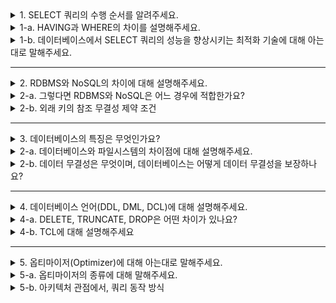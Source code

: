 <details>
    <summary>1. SELECT 쿼리의 수행 순서를 알려주세요.</summary>
    <ul>
    가장 먼저 FROM절을 통해 조회할 테이블을 지정한다. 이후 JOIN이 있다면 JOIN을 실행하여 하나의 가상 테이블로 결합한다.<br>
    다음으로 WHERE 절을 통해 해당 테이블에서 조건에 맞는 튜플들만 골라낸다.<br> 
    이후 GROUP BY가 있다면 선택한 컬럼을 기준으로 조회한 레코드 목록을 그룹핑한다. HAVING 절은 그룹핑 후에 각 그룹에 사용되는 조건 절로 해당 그룹을 필터링한다.<br>
    다음으로 SELECT절이 수행되어 앞선 처리 후 남은 데이터에서 어떤 열을 출력해줄지 선택한다. 만약 DISTINCT가 있다면 SELECT 이후에 중복 제거를 수행한다.<br>
    이후 ORDER BY를 통해 주어진 조건에 맞게 정렬하고, LIMIT을 통해 결과로 나타난 튜플들 중에서 지정한 갯수만 조회한다.<br>
    추가적으로, Alias(별칭)은 FROM, SELECT, ORDER BY절에서만 사용 가능하다.
    </ul>
</details>
<details>
    <summary>1-a. HAVING과 WHERE의 차이를 설명해주세요.</summary>
    <ul>
    WHERE과 HAVING은 둘 다 조건을 판별한다는 점에서 비슷하지만 WHERE는 GROUP BY 이전에 실행되어, 데이터 전체에 조건을 한다.<br>
    반면 HAVING은 GROUP BY 이후에 실행되어, 그룹 별로 조건을 필터링한다.<br>
    또한 HAVING은 집계 함수와 함께 사용 가능하지만 WHERE는 함께 사용할 수 없다. <br>
    HAVING은 그룹화 또는 집계가 발생한 후 필터링하는 데 사용되고, WHERE는 그룹화 또는 집계가 발생하기 전에 필터링하는데 사용되기 때문이다.
    </ul>
</details>    
<details>
    <summary>1-b. 데이터베이스에서 SELECT 쿼리의 성능을 향상시키는 최적화 기술에 대해 아는대로 말해주세요.</summary>
    <ul>
    <li>인덱스 활용하기
        <ul>
        <li> 인덱스를 사용하면 테이블을 full scan을 하지 않고, 색인화 되어있는 파일을 스캔하여 검색 속도를 향상시킨다.</li>
        <li> 인덱스는 검색 속도를 향상하거나, 조건절에 해당하지 않는 열을 미리 제외하기 위해 많이 사용한다.</li>
        </ul>
    </li>
    <li>SELECT 할 때는 필요한 컬럼만 뽑기
        <ul>
        <li>많은 필드 값을 불러올수록 DB는 더 많은 로드를 부담한다. 컬럼 중에 불필요한 값을 가진 필드가 있다면 과감히 제외하고, 꼭 필요한 열만 불러오는 것이 좋다.</li>
        </ul>
    </li>
    <li>같은 내용의 조건이라면, GROUP BY 연산 시에는 가급적 HAVING보다는 WHERE 절을 사용하기
        <ul>
        <li>쿼리 실행 순서에서, WHERE 절이 HAVING 절보다 먼저 실행된다.
        <li>따라서 WHERE 절로 미리 데이터 크기를 작게 만들면, GROUP BY에서 다뤄야 하는 데이터 크기가 작아지기 때문에 보다 효율적인 연산이 가능하다.</li>
        </ul>
    </li>
    </ul>
</details>

---

<details>
    <summary>2. RDBMS와 NoSQL의 차이에 대해 설명해주세요.</summary>
    <ul>
    <li>
    RDBMS:
        <ul>
        <li>엄격한 스키마, 2차원 테이블 기반의 구조를 갖고 있으며, 관계를 정의하여 데이터의 관계성을 표현한다.</li>
        <li>이러한 관계를 통해 테이블 간의 join이 가능하다.</li>
        <li>장점: 스키마에 맞춰 데이터를 관리하기 때문에 데이터의 정합성을 보장할 수 있다.</li>
        <li>단점: 시스템이 커질 수록 쿼리가 복잡해지고 성능이 저하되며 Scale-out이 어렵다(Scale-up만 가능)</li>
        </ul>
    </li>
    <li>
    NoSQL:
        <ul>
        <li>RDBMS와 반대로 데이터간의 관계를 정의하지 않고, 스키마가 없어 좀 더 자유롭게 데이터를 관리할 수 있으며, 컬렉션이라는 형태로 데이터를 관리한다.</li>
        <li>장점:
            <ul>
            <li>스키마 없이 Key-Value 형태로 데이터를 관리해 자유롭게 데이터를 관리할 수 있다.</li>
            <li>데이터 분산이 용이하여 성능 향상을 위한 scale-up 뿐만아닌 scale-out 또한 가능하다.</li>
            </ul>
        </li>
        <li>단점: 
            <ul>
            <li>데이터 중복이 발생할 수 있고, 중복된 데이터가 변경될 경우 수정을 모든 컬렉션에서 수행해야 한다.</li>
            <li>스키마가 존재하지 않기에 명확한 데이터 구조를 보장하지 않아 데이터 구조 결정이 어려울 수 있다.</li>
            </ul>
        </li>
        </ul>
    </li>
    </ul>
</details>

<details>
    <summary>2-a. 그렇다면 RDBMS와 NoSQL은 어느 경우에 적합한가요?</summary>
    <ul>
    <li>RDBMS:
        <ul>
        <li>데이터 구조가 명확하고, 변경 될 여지가 없으며 스키마가 중요한 경우에 사용하는 것이 좋다.</li>
        <li>중복된 데이터가 없어(데이터 무결성) 변경이 용이하기 때문에 관계를 맺고 있는 데이터가 자주 변경이 이루어지는 시스템에 적합하다.</li>
        </ul>
    </li>
    <li>NoSQL:
        <ul>
        <li>정확한 데이터 구조를 알 수 없고 데이터가 변경/확장 될 수 있는 경우 사용하는 것이 좋다. </li>
        <li>NoSQL은 데이터 중복이 발생할 수 있으며 중복된 데이터가 변경될 시 모든 컬렉션에서 수정해야 하기 때문에 Update가 많이 이루어지지 않는 시스템에 좋다.</li>
        <li>scale-out이 가능하다는 장점을 활용해 막대한 데이터를 저장해야 해서 DB를 Scale-out 해야 되는 시스템에 적합하다.</li>
        </ul>
    </li>
</details>

<details>
    <summary> 2-b. 외래 키의 참조 무결성 제약 조건</summary>
    <ul>
    참조 무결성 제약 조건이란 외래키는 반드시 참조할 수 있는 값 혹은 NULL을 참조해야 한다는 제약 조건이다.<br>
    외래키가 만약 존재하지 않는 값에 대해 참조한다면, 존재하지 않는 값으로는 연관관계를 맺을 수 없으므로 외래키 자체가 의미 없어진다.<br>    
    다만 NULL을 참조하는 것은 가능한데, 이는 존재하지 않는 값을 참조하는게 아니라 아직 참조할 값이 정해지지 않았다는 의미이기 때문이다.    
</details>

---

<details>
    <summary>3. 데이터베이스의 특징은 무엇인가요?</summary>
    <ul>
    <li>실시간 접근성: 사용자의 데이터 요구에 실시간으로 응답</li>
    <li>지속적인 변화: 데이터의 계속적인 삽입, 삭제, 수정을 통해 현재의 정확한 데이터를 유지</li>
    <li>동시 공유: 서로 다른 데이터의 동시 사용뿐만 아니라 같은 데이터의 동시 사용도 지원</li>
    <li>내용 기반 참조: 데이터가 저장된 주소나 위치가 아닌 내용으로 참조
        <ul>
        <li>ex. 재고량이 100개 이상인 제품 이름을 검색하시오</li>
        </ul>
    </li>
    </ul>
</details>    

<details>
    <summary> 2-a. 데이터베이스와 파일시스템의 차이점에 대해 설명해주세요.</summary>
    <ul>
    <li>데이터 조직화
        <ul>
        <li> 데이터베이스 : 테이블, 행, 열 등의 구조를 사용해 데이터를 조직화, 특히 RDB의 경우 테이블간의 관계를 통해 데이터 연결</li>
        <li>파일 시스템 : 파일과 디렉터리(폴더)의 계층적 구조를 사용해 데이터를 조직화</li>
        </ul>
    </li>
    <li>데이터 접근 및 검색
        <ul>
        <li>데이터베이스 : SQL과 같은 쿼리 언어를 사용해 복잡한 검색, 필터링, 정렬 등을 수행</li>
        <li>파일 시스템 : 파일 이름, 경로, 확장자 등을 기반으로 데이터를 검색. (복잡한 쿼리 혹은 연산은 어렵다)</li>
        </ul>
    </li>
    <li>동시성 및 트랜잭션
        <ul>
        <li>데이터베이스 : 여러 사용자가 동시에 데이터에 접근하고 수정할 수 있으며, 트랜잭션 처리를 통해 데이터의 일관성과 무결성 유지</li>
        <li>파일 시스템 : 동시성 관리 기능이 제한적, 트랜잭션 처리를 제공하지 않음</li>
        </ul>
    </li>
    <li>보안 및 무결성
        <ul>
        <li>데이터베이스 : 사용자 권한 관리, 암호화, 데이터 무결성 체크 등의 보안 기능 제공</li>
        <li>파일 시스템 : 기본적인 파일 접근 권한 관리 설정이 가능하나, 고급 보안 기능은 제공하지 않음</li>
        </ul>
    </li>
    <li>백업 및 복구
        <ul>
        <li>데이터베이스 : 정기적인 백업, 로그 기반의 복구, Point-In-Time 복구 등의 기능을 제공</li>
        <li>파일 시스템 : 일반적으로 전체 파일 시스템 혹은 개별 파일의 백업을 수행 (로그 기반의 복구는 제공하지 않음)</li>
        </ul>
    </li>
    <li>용도
        <ul>
        <li>데이터베이스 : 대량의 데이터를 효율적으로 관리하고, 복잡한 쿼리를 수행하기 위해 설계됨</li>
        <li>파일 시스템 : 일반적인 파일 저장 및 관리를 위해 설계됨</li>
        </ul>
    </li>
    </ul>
</details>  

<details>
    <summary>2-b. 데이터 무결성은 무엇이며, 데이터베이스는 어떻게 데이터 무결성을 보장하나요?</summary>
    <ul>
    <li>데이터 무결성은 데이터베이스에 저장된 데이터의 정확성, 일관성, 유효성을 지키는 것이다.</li>
    <li>보통 데이터 무결성은 제약조건으로 데이터베이스 시스템이 강제한다.
        <ul>
        <li>개체 무결성:
            <ul>
            <li>모든 테이블은 기본키를 가져야 하며, 기본키를 구성하는 속성으로 Null과 Unique Key가 있다. 각각 Null값이나 중복된 값을 가질 수 없다는 뜻이다.</li>
            </ul>
        </li>
        <li>참조 무결성:
            <ul>
            <li>참조 관계에 있는 두 테이블의 데이터가 항상 일관된 값을 갖도록 유지되어야 한다. 다시 말해, 외래키 값은 Null이거나 참조하는 테이블으 기본키값과 동일해야 한다.</li>
            </ul>
        </li>
        <li>도메인 무결성:
            <ul>
            <li>테이블에 존재하는 필드의 무결성을을 보장해야 하는 것으로, 데이터의 타입에 맞아야 한다. 예를 들어 '성별'이라는 속성에서 '남', '여'를 제외한 데이터를 제한되어야 한다.</li>
            </ul>
        </li>
        <li>NULL 무결성:
            <ul>
            <li>테이블의 특정 속성 값을 Null이 될 수 없도록 제한했다면 해당 속성에 Null이 있으면 안된다.</li>
            </ul>
        </li>
        <li>고유 무결성:
            <ul>
            <li>테이블의 특정 속성에 대해 고유한 값을 가지도록 조건이 주어진 경우, 각 레코드가 가지는 값들이 달라야 한다. 예를 들어, '이름, '나이'는 서로 같은 값이 있을 수 있지만, '학번'의 경우, 서로 다른 값을 가져야 한다.</li>
            </ul>
        </li>
        </ul>
    </li>
    <li>데이터 무결성 제약조건 장점:
        <ul>
        <li>스키마를 작성할 떄 무결성 제약조건을 한 번만 명시하면, 데이터베이스가 갱신될 때마다 DBMS가 자동으로 제약조건을 검사하므로 어플리케이션들은 제약조건을 일일이 검사할 필요가 없다.</li>
        <li>제약조건을 사용하면 데이터를 실생활의 의미에 맞게 사용할 수 있다.</li>
        <li>응용 프로그램에서 직접 조건을 유지하는 경우보다 에러가 발생할 가능성이 더 낮다.</li>
        <li>무결성 제약조건 덕분에 데이터에 대한 신뢰도가 올라간다.</li>
        </ul>
    </li>
    </ul>
</details>

---

<details>
    <summary>4. 데이터베이스 언어(DDL, DML, DCL)에 대해 설명해주세요.</summary>
    <ul>
    <li>DDL (정의어 : Data Definition Language): 데이터베이스 구조를 정의, 수정, 삭제하는 언어 ( alter, create, drop )
    </li>
    <li>DML (조작어 : Data Manipulation Language): 데이터베이스내의 자료 검색, 삽입, 갱신, 삭제를 위한 언어 ( select, insert, update, delete )</li>
    <li>DCL (제어어 : Data Control Language): 데이터에 대해 무결성 유지, 병행 수행 제어, 보호와 관리를 위한 언어 ( commit, rollback, grant, revoke )</li>
    </ul>
</details>

<details>
    <summary>4-a. DELETE, TRUNCATE, DROP은 어떤 차이가 있나요?</summary>
    <ul>
    세 명령어 모두 삭제하는 명령어라는 공통점이 있다.<br>
    <li>DELETE는 테이블의 데이터를 삭제하는 명령어이고, 조건에 따라 특정한 튜플만 삭제할 수 있고 롤백도 가능하다. 단, 데이터만 지우는 것이지 테이블 용량을 줄이지는 않는다.</li>
    <li>TRUNCATE는 테이블을 생성했을 당시로 데이터를 초기화하는 명령어이다. DELETE FROM table 과 비슷한 기능을 하지만, 테이블의 용량까지 줄인다는 차이가 있다. 또한 롤백도 불가능하다.</li>
    <li>DROP은 데이터가 아니라 테이블 자체를 삭제하는 명령어로 롤백도 불가능하다.</li>
    </ul>
</details>   

<details>
    <summary>4-b. TCL에 대해 설명해주세요</summary>
    <ul>
    DCL에서 트랜잭션을 컨트롤 하는 명령어를 TCL로 분류한다.<br>
    <li>COMMIT: 올바르게 완료한 작업에 대한 데이터를 데이터베이스에 영구적으로 반영</li>
    <li>ROLLBACK: 작업 시작 이전의 상태로 되돌림</li>
    <li>SAVEPOINT: 저장점을 지정, 이후 ROLLBACK과 함께 사용하여 특정 지점까지 ROLLBACK이 가능</li>
    </ul>
</details>

---

<details>
    <summary> 5. 옵티마이저(Optimizer)에 대해 아는대로 말해주세요.</summary>
    <ul>
    옵티마이저는 SQL을 가장 빠르고 효율적으로 수행할 최적의 처리 경로를 생성해주는 DBMS 내부의 핵심 엔진이다. <br>
    컴퓨터의 두뇌가 CPU인 것처럼 DBMS의 두뇌는 옵티마이저라고 할 수 있다. 개발자가 SQL을 작성하고 실행하면 즉시 실행되는 것이 아니라 옵티마이저라는 곳에서 “이 쿼리문을 어떻게 실행시키겠다!”라는 여러가지 실행 계획을 세우고, 최고의 효율을 갖는 실행계획을 판별한 후 그 실행계획에 따라 쿼리를 수행하게 되는 것이다.
    </ul>
</details>
    

<details>
    <summary>5-a. 옵티마이저의 종류에 대해 말해주세요.</summary>
    <ul>
    <li>비용 기반 최적화(Cost-based Optimizer, CBO):
        <ul>
        <li>현재 대부분의 DBMS가 선택하고 있는 방식이다.</li>
        <li>쿼리를 처리하기 위한 여러 가능한 방법을 만들고, 각 단위 작업의 비용 정보와 실행 계획별 비용을 산출한다.</li>
        <li>산출된 실행 방법 별로 비용이 최소로 소요되는 처리방식을 선택하여 쿼리를 실행한다.</li>
        </ul>
    </li>
    <li>규칙 기반 최적화(Rule-based Optimizer, RBO):
        <ul>
        <li>대상 테이블의 레코드 건수나 선택도 등을 고려하지 않고 옵티마이저에 내장된 우선순위에 따라 실행 계획을 수립한다.</li>
        <li>따라서 항상 같은 쿼리에 대해서는 같은 실행 방법을 만드는데, 데이터의 분포도가 다양하므로 규칙 기반에는 한계점이 존재한다.</li>
        </ul>
    </li>
    </ul>
</details>

<details>
    <summary>5-b. 아키텍처 관점에서, 쿼리 동작 방식</summary>
    <ul>
    <li>쿼리 파서:
        <ul>
        <li>요청으로 들어온 SQL 쿼리를 토큰(MySQL이 인식하는 최소 단위)로 분리해 파서 트리로 만든다.</li>
        <li>기본 SQL 문법과 관련된 오류를 이 과정에서 발견한다.</li>
        </ul>
    </li>
    <li>전처리기:
        <ul>
        <li>파서 트리를 기반으로 쿼리 문장에 구조적인 문제점이 있는지 확인한다.</li>
        <li>테이블 이름, 컬럼 이름, 내장 함수와 같은 개체를 매핑해 해당 객체의 존재 여부와 접근 권한 확인한다.</li>
        </ul>
    </li>
    <li>옵티마이저:
        <ul>
        <li>사용자의 요청으로 들어온 쿼리를 저렴한 비용으로 빠르게 처리하는 역할을 담당한다</li>
        </ul>
    </li>
    <li>실행엔진:
        <ul>
        <li>옵티마이저와 핸들러 사이에서 역할을 수행하는 것으로, 옵티마이저에 의해 만들어진 실행 계획에 따라 Storage 엔진에게 요청한다.</li>
        <li>또한 각 핸들러에게 요청해서 받은 결과를 또 다른 핸들러 요청의 입력으로 연결한다.</li>
        </ul>
    </li>
    <li>스토리지 엔진: </li>
        <ul>
        <li>실행 엔진의 핸들러 API 요청에 따라, 데이터를 디스크로 저장하거나 디스크로부터 읽어오는 작업을 수행한다.</li>
        </ul>
    </li>
    </ul>
</details>